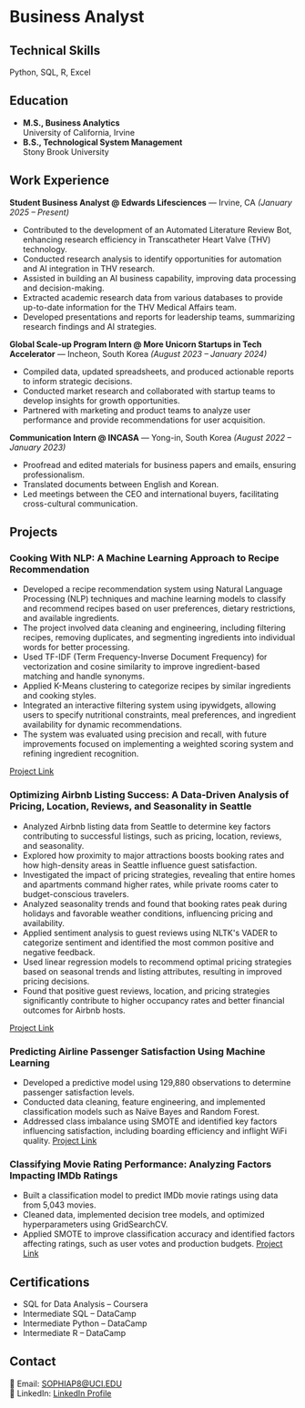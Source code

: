 # Business Analyst

## Technical Skills
Python, SQL, R, Excel

## Education
- **M.S., Business Analytics**  
  University of California, Irvine 
- **B.S., Technological System Management**  
  Stony Brook University 

## Work Experience

**Student Business Analyst @ Edwards Lifesciences** — Irvine, CA *(January 2025 – Present)*  
- Contributed to the development of an Automated Literature Review Bot, enhancing research efficiency in Transcatheter Heart Valve (THV) technology.  
- Conducted research analysis to identify opportunities for automation and AI integration in THV research.  
- Assisted in building an AI business capability, improving data processing and decision-making.  
- Extracted academic research data from various databases to provide up-to-date information for the THV Medical Affairs team.  
- Developed presentations and reports for leadership teams, summarizing research findings and AI strategies.

**Global Scale-up Program Intern @ More Unicorn Startups in Tech Accelerator** — Incheon, South Korea *(August 2023 – January 2024)*  
- Compiled data, updated spreadsheets, and produced actionable reports to inform strategic decisions.  
- Conducted market research and collaborated with startup teams to develop insights for growth opportunities.  
- Partnered with marketing and product teams to analyze user performance and provide recommendations for user acquisition.

**Communication Intern @ INCASA** — Yong-in, South Korea *(August 2022 – January 2023)*  
- Proofread and edited materials for business papers and emails, ensuring professionalism.  
- Translated documents between English and Korean.  
- Led meetings between the CEO and international buyers, facilitating cross-cultural communication.

## Projects

### **Cooking With NLP: A Machine Learning Approach to Recipe Recommendation**
- Developed a recipe recommendation system using Natural Language Processing (NLP) techniques and machine learning models to classify and recommend recipes based on user preferences, dietary restrictions, and available ingredients.
- The project involved data cleaning and engineering, including filtering recipes, removing duplicates, and segmenting ingredients into individual words for better processing.
- Used TF-IDF (Term Frequency-Inverse Document Frequency) for vectorization and cosine similarity to improve ingredient-based matching and handle synonyms.
- Applied K-Means clustering to categorize recipes by similar ingredients and cooking styles.
- Integrated an interactive filtering system using ipywidgets, allowing users to specify nutritional constraints, meal preferences, and ingredient availability for dynamic recommendations.
- The system was evaluated using precision and recall, with future improvements focused on implementing a weighted scoring system and refining ingredient recognition.

[Project Link](https://medium.com/@sophiap8/cooking-with-nlp-a-machine-learning-approach-to-recipe-recommendation-2dc07c360050)

### **Optimizing Airbnb Listing Success: A Data-Driven Analysis of Pricing, Location, Reviews, and Seasonality in Seattle**
- Analyzed Airbnb listing data from Seattle to determine key factors contributing to successful listings, such as pricing, location, reviews, and seasonality.
- Explored how proximity to major attractions boosts booking rates and how high-density areas in Seattle influence guest satisfaction.
- Investigated the impact of pricing strategies, revealing that entire homes and apartments command higher rates, while private rooms cater to budget-conscious travelers.
- Analyzed seasonality trends and found that booking rates peak during holidays and favorable weather conditions, influencing pricing and availability.
- Applied sentiment analysis to guest reviews using NLTK's VADER to categorize sentiment and identified the most common positive and negative feedback.
- Used linear regression models to recommend optimal pricing strategies based on seasonal trends and listing attributes, resulting in improved pricing decisions.
- Found that positive guest reviews, location, and pricing strategies significantly contribute to higher occupancy rates and better financial outcomes for Airbnb hosts.

[Project Link](https://medium.com/@sophiap8/optimizing-airbnb-listing-success-a-data-driven-analysis-of-pricing-location-reviews-and-8cbe7bb1ca68)

### Predicting Airline Passenger Satisfaction Using Machine Learning  
- Developed a predictive model using 129,880 observations to determine passenger satisfaction levels.  
- Conducted data cleaning, feature engineering, and implemented classification models such as Naïve Bayes and Random Forest.  
- Addressed class imbalance using SMOTE and identified key factors influencing satisfaction, including boarding efficiency and inflight WiFi quality.
[Project Link](https://medium.com/@sophiap8/airline-service-modeling-and-analysis-a-comprehensicve-report-on-factors-driving-customer-b19390f4d272)

### Classifying Movie Rating Performance: Analyzing Factors Impacting IMDb Ratings  
- Built a classification model to predict IMDb movie ratings using data from 5,043 movies.  
- Cleaned data, implemented decision tree models, and optimized hyperparameters using GridSearchCV.  
- Applied SMOTE to improve classification accuracy and identified factors affecting ratings, such as user votes and production budgets.  [Project Link](https://medium.com/p/c475512dab86/edit)

## Certifications  
- SQL for Data Analysis – Coursera   
- Intermediate SQL – DataCamp  
- Intermediate Python – DataCamp  
- Intermediate R – DataCamp

## Contact  
📧 Email: SOPHIAP8@UCI.EDU  
💼 LinkedIn: [LinkedIn Profile](www.linkedin.com/in/soheeprk)  

